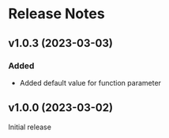 # Release Notes

## v1.0.3 (2023-03-03)

### Added

- Added default value for function parameter

## v1.0.0 (2023-03-02)

Initial release